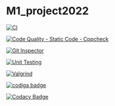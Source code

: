 # M1_project2022

[![CI](https://github.com/Vishnuprasad1234/M1_project2022/actions/workflows/1main.yml/badge.svg)](https://github.com/Vishnuprasad1234/M1_project2022/actions/workflows/1main.yml)

[![Code Quality - Static Code - Cppcheck](https://github.com/Vishnuprasad1234/M1_project2022/actions/workflows/cpp.check.yml/badge.svg)](https://github.com/Vishnuprasad1234/M1_project2022/actions/workflows/cpp.check.yml)

[![Git Inspector](https://github.com/Vishnuprasad1234/M1_project2022/actions/workflows/git.yml/badge.svg)](https://github.com/Vishnuprasad1234/M1_project2022/actions/workflows/git.yml)

[![Unit Testing](https://github.com/Vishnuprasad1234/M1_project2022/actions/workflows/unit-test.yml/badge.svg)](https://github.com/Vishnuprasad1234/M1_project2022/actions/workflows/unit-test.yml)

[![Valgrind](https://github.com/Vishnuprasad1234/M1_project2022/actions/workflows/valgrind.yml/badge.svg)](https://github.com/Vishnuprasad1234/M1_project2022/actions/workflows/valgrind.yml)

<a href="https://app.codiga.io/public/user/github/Vishnuprasad1234">
   <img src="https://api.codiga.io/public/badge/user/github/Vishnuprasad1234?style=light" alt="codiga badge" />
</a>

[![Codacy Badge](https://app.codacy.com/project/badge/Grade/dcf2df2933254eaeb2cf212bd17c20c7)](https://www.codacy.com/gh/Vishnuprasad1234/M1_project2022/dashboard?utm_source=github.com&amp;utm_medium=referral&amp;utm_content=Vishnuprasad1234/M1_project2022&amp;utm_campaign=Badge_Grade)
